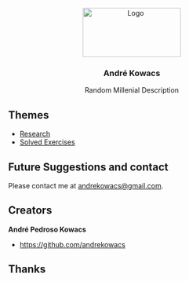<p align="center">
  <a href="https://example.com/">
    <img src="https://s2.glbimg.com/0q1BSBxe7xt0_ODFtfLaPsivCtc=/850x446/s.glbimg.com/po/tt/f/original/2011/07/18/nyan_cat.png" alt="Logo" width=200 height=100>
  </a>

  <h3 align="center">André Kowacs</h3>

  <p align="center">
    Random Millenial Description
    <br>    

  </p>
</p>


## Themes

- [Research](/data/markup/Research.md)
- [Solved Exercises](/data/markup/Solved-Exercises.md)




## Future Suggestions and contact

Please contact me at andrekowacs@gmail.com.


## Creators

**André Pedroso Kowacs**

- <https://github.com/andrekowacs>

## Thanks

